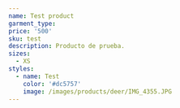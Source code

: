 ```yaml
---
name: Test product
garment_type:
price: '500'
sku: test
description: Producto de prueba.
sizes:
  - XS
styles:
  - name: Test
    color: '#dc5757'
    image: /images/products/deer/IMG_4355.JPG
---
```

